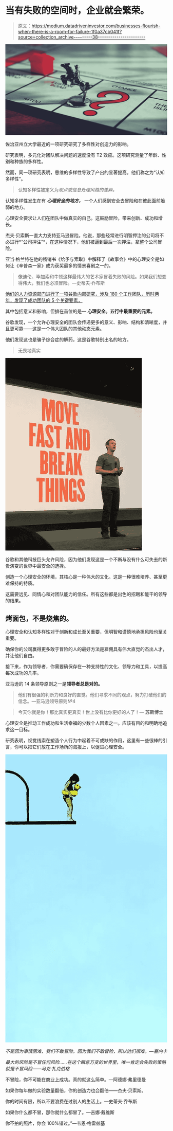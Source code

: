 # 当有失败的空间时，企业就会繁荣。

> 原文：<https://medium.datadriveninvestor.com/businesses-flourish-when-there-is-a-room-for-failure-1f0a37cb041f?source=collection_archive---------38----------------------->

![](img/ff684b6f49ce2326ab30ff79efc7708b.png)

佐治亚州立大学最近的一项研究研究了多样性对创造力的影响。

研究表明，多元化对团队解决问题的速度没有 T2 效应。这项研究测量了年龄、性别和种族的多样性。

然而，同一项研究表明，思维的多样性导致了产出的显著提高。他们称之为“认知多样性”。

> 认知多样性被定义为*观点或信息处理风格的差异。*

认知多样性发生在有 ***心理安全的地方，*** 一个人们感到安全去冒险和在彼此面前脆弱的地方。

心理安全要求让人们在团队中做真实的自己。这鼓励冒险，带来创新、成功和增长。

杰夫·贝索斯一直大力支持亚马逊冒险。他说，那些经常进行明智押注的公司将不必进行*“公司押注”*，在这种情况下，他们被逼到最后一次押注，拿整个公司冒险。

亚当·格兰特在他的畅销书《给予与索取》中解释了《故事会》中的心理安全是如何让《辛普森一家》成为获奖最多的情景喜剧之一的。

> 像迪伦、毕加索和牛顿这样最伟大的艺术家冒着失败的风险。如果我们想变得伟大，我们也必须冒险。—史蒂夫·乔布斯

[他们的人力资源部门进行了一项谷歌内部研究，涉及 180 个工作团队，历时两年，发现了成功团队的 5 个关键要素，](https://rework.withgoogle.com/blog/five-keys-to-a-successful-google-team/)

其中包括意义和影响，但排在首位的是— **心理安全。五行中最重要的元素。**

谷歌发现，一个允许心理安全的团队会传递更多的意义、影响、结构和清晰度，并且更可靠——这是一个伟大团队的其他动态元素。

他们发现这也是骗子综合症的解药，这是谷歌特别出名的地方。

> 无畏地真实

![](img/2ff22cf2236efab8dfbcbfd451bbccae.png)

谷歌和其他科技巨头允许风险，因为他们发现这是一个不断与没有什么可失去的新贵演变的世界中最安全的选择。

创造一个心理安全的环境，其核心是一种伟大的文化。这是一种很难培养、甚至更难保持的特质。

这需要远见、同情心和对团队能力的信任。所有这些都是出色的招聘和能干的领导的结果。

## 烤面包，不是烧焦的。

心理安全和认知多样性对于创新和成长至关重要，但明智和谨慎地承担风险也至关重要。

确保你的公司赢得更多敢于冒险的人的最好方法是雇佣具有伟大直觉的杰出人才，并让他们自由。

接下来，作为领导者，你需要确保存在一种支持性的文化、领导力和工具，以提高每次成功的几率。

亚马逊的 14 条领导原则之一是**领导者总是对的。**

> 他们有很强的判断力和良好的直觉。他们寻求不同的观点，努力打破他们的信念。—亚马逊领导原则№4

> 今天你就是你！那比真实更真实！世上没有比你更好的人了！— **苏斯博士**

心理安全是推动工作成功和生活幸福的少数个人因素之一。应该有目的和明确地追求这一目标。

研究表明，视觉线索在塑造个人行为中起着不可或缺的作用，这里有一些很棒的引言，你可以把它们放在工作场所的海报上，以促进心理安全。

![](img/e7df7f6b6078a20669275f2fd82d35b1.png)

*不是因为事情困难，我们不敢冒险。因为我们不敢冒险，所以他们很难。—塞内卡*

*最大的风险是不冒任何风险……在这个瞬息万变的世界里，唯一肯定会失败的策略就是不冒风险——马克·扎克伯格*

不冒险，你不可能在商业上成功。真的就这么简单。—阿德娜·弗里德曼

如果你每年做的实验数量翻倍，你的创造力也会翻倍——杰夫·贝索斯。

你的时间有限，所以不要浪费在过别人的生活上。—史蒂夫·乔布斯

如果你什么都不冒，那你就什么都冒了。—吉娜·戴维斯

你不拍的照片，你会 100%错过。”—韦恩·格雷兹基